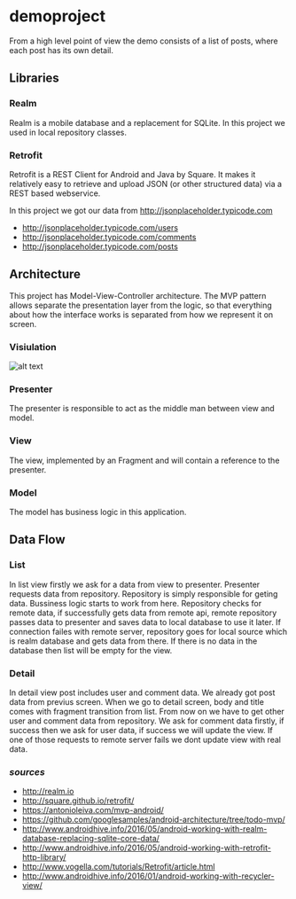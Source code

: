 # demoproject

From a high level point of view the demo consists of a list of posts, where each post has its own detail.

## Libraries 

### Realm
Realm is a mobile database and a replacement for SQLite. In this project we used in local repository classes.

### Retrofit
Retrofit is a REST Client for Android and Java by Square. It makes it relatively easy to retrieve and upload JSON (or other structured data) via a REST based webservice. 

In this project we got our data from http://jsonplaceholder.typicode.com 

* http://jsonplaceholder.typicode.com/users
* http://jsonplaceholder.typicode.com/comments
* http://jsonplaceholder.typicode.com/posts

## Architecture 

This project has Model-View-Controller architecture. The MVP pattern allows separate the presentation layer from the logic, so that everything about how the interface works is separated from how we represent it on screen. 

### Visiulation
![alt text](http://mksengun.com/mvp.png)

### Presenter
The presenter is responsible to act as the middle man between view and model. 

### View
The view, implemented by an Fragment and will contain a reference to the presenter.

### Model
The model has business logic in this application. 

## Data Flow

### List
In list view firstly we ask for a data from view to presenter. Presenter requests data from repository. Repository is simply responsible for geting data. Bussiness logic starts to work from here. Repository checks for remote data, if successfully gets data from remote api, remote repository passes data to presenter and saves data to local database to use it later. If connection failes with remote server, repository goes for local source which is realm database and gets data from there. If there is no data in the database then list will be empty for the view.

### Detail
In detail view post includes user and comment data. We already got post data from previus screen. When we go to detail screen, body and title comes with fragment transition from list. From now on we have to get other user and comment data from repository. We ask for comment data firstly, if success then we ask for user data, if success we will update the view. If one of those requests to remote server fails we dont update view with real data. 

### _sources_
* http://realm.io
* http://square.github.io/retrofit/
* https://antonioleiva.com/mvp-android/
* https://github.com/googlesamples/android-architecture/tree/todo-mvp/
* http://www.androidhive.info/2016/05/android-working-with-realm-database-replacing-sqlite-core-data/
* http://www.androidhive.info/2016/05/android-working-with-retrofit-http-library/
* http://www.vogella.com/tutorials/Retrofit/article.html
* http://www.androidhive.info/2016/01/android-working-with-recycler-view/


